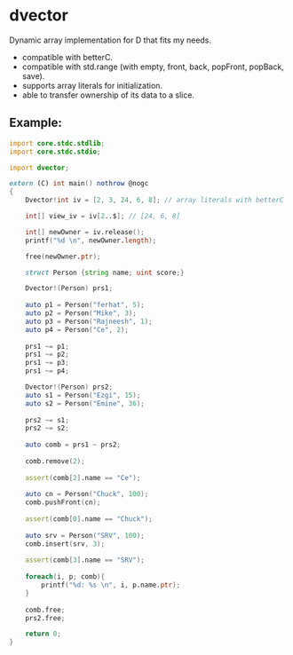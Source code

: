 # dvector
Dynamic array implementation for D that fits my needs.
 * compatible with betterC.
 * compatible with std.range (with empty, front, back, popFront, popBack, save).
 * supports array literals for initialization.
 * able to transfer ownership of its data to a slice.

## Example:
```d
import core.stdc.stdlib;
import core.stdc.stdio;

import dvector;

extern (C) int main() nothrow @nogc
{
    Dvector!int iv = [2, 3, 24, 6, 8]; // array literals with betterC

    int[] view_iv = iv[2..$]; // [24, 6, 8]

    int[] newOwner = iv.release();
    printf("%d \n", newOwner.length);

    free(newOwner.ptr);

    struct Person {string name; uint score;}

    Dvector!(Person) prs1;
    
    auto p1 = Person("ferhat", 5);
    auto p2 = Person("Mike", 3);
    auto p3 = Person("Rajneesh", 1);
    auto p4 = Person("Ce", 2);
    
    prs1 ~= p1;
    prs1 ~= p2;
    prs1 ~= p3;
    prs1 ~= p4;

    Dvector!(Person) prs2;
    auto s1 = Person("Ezgi", 15);
    auto s2 = Person("Emine", 36);
    
    prs2 ~= s1;
    prs2 ~= s2;
    
    auto comb = prs1 ~ prs2;
    
    comb.remove(2);
    
    assert(comb[2].name == "Ce");
    
    auto cn = Person("Chuck", 100);
    comb.pushFront(cn);
    
    assert(comb[0].name == "Chuck");
    
    auto srv = Person("SRV", 100);
    comb.insert(srv, 3);
    
    assert(comb[3].name == "SRV");
    
    foreach(i, p; comb){
        printf("%d: %s \n", i, p.name.ptr);
    }
    
    comb.free;
    prs2.free;

    return 0;
}
```